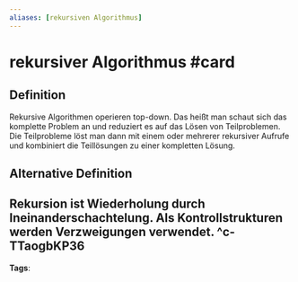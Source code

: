 ```yaml
---
aliases: [rekursiven Algorithmus]
---
```


# rekursiver Algorithmus #card
## Definition
Rekursive Algorithmen operieren top-down. Das heißt man schaut sich das komplette Problem an und reduziert es auf das Lösen von Teilproblemen. Die Teilprobleme löst man dann mit einem oder mehrerer rekursiver Aufrufe und kombiniert die Teillösungen zu einer kompletten Lösung.
## Alternative Definition
Rekursion ist Wiederholung durch Ineinanderschachtelung. Als Kontrollstrukturen werden Verzweigungen verwendet.
^c-TTaogbKP36
---
**Tags**: 